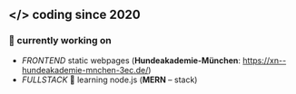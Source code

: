 ## </> coding since 2020

### 🔭 currently working on 
+ *FRONTEND* static webpages (__Hundeakademie-München__: <https://xn--hundeakademie-mnchen-3ec.de/>)
+ *FULLSTACK* 🌱 learning node.js (**MERN** – stack)
